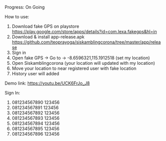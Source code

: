 Progress:
On Going

How to use:
1. Download fake GPS on playstore https://play.google.com/store/apps/details?id=com.lexa.fakegps&hl=in
2. Download & install app-release.apk https://github.com/teoprayoga/siskamblingcorona/tree/master/app/release
3. Sign in
4. Open fake GPS -> Go to -> -8.6596321,115.1912518 (set my location)
5. Open Siskamblingcorona (your location will updated with my location)
6. Move your location to near registered user with fake location
7. History user will added

Demo link:
https://youtu.be/UCK6FrJo_J8

Sign In:
1. 081234567890 123456
2. 081234567891 123456
3. 081234567892 123456
4. 081234567893 123456
5. 081234567894 123456
6. 081234567895 123456
7. 081234567896 123456
